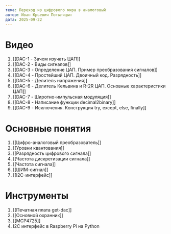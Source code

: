 ```yaml
---
тема: Переход из цифрового мира в аналоговый
автор: Иван Юрьевич Потылицын
дата: 2025-09-22
---
```


# Видео

1. [[DAC-1 - Зачем изучать ЦАП]]
2. [[DAC-2 - Виды сигналов]]
3. [[DAC-3 - Определение ЦАП. Пример преобразования сигналов]]
4. [[DAC-4 - Простейший ЦАП. Двоичный код. Разрядность]]
5. [[DAC-5 - Делитель напряжения]]
6. [[DAC-6 - Делитель Кельвина и R-2R ЦАП. Основные характеристики ЦАП]]
7. [[DAC-7 - Широтно-импульсная модуляция]]
8. [[DAC-8 - Написание функции decimal2binary]]
9. [[DAC-9 - Исключения. Конструкция try, except, else, finally]]

# Основные понятия

1. [[Цифро-аналоговый преобразователь]]
2. [[Уровни квантования]]
3. [[Разрядность цифрового сигнала]]
4. [[Частота дискретизации сигнала]]
5. [[Частота сигнала]]
6. [[ШИМ-сигнал]]
7. [[I2C-интерфейс]]

# Инструменты

1. [[Печатная плата get-dac]]
2. [[Основной охранник]]
3. [[MCP4725]]
4. I2C интерфейс в Raspberry Pi на Python
